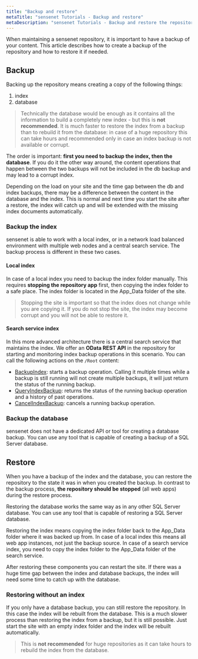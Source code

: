 ```yaml
---
title: "Backup and restore"
metaTitle: "sensenet Tutorials - Backup and restore"
metaDescription: "sensenet Tutorials - Backup and restore the repository"
---
```


When maintaining a sensenet repository, it is important to have a backup of your content. This article describes how to create a backup of the repository and how to restore it if needed.

## Backup
Backing up the repository means creating a copy of the following things:

1. index
2. database

> Technically the database would be enough as it contains all the information to build a completely new index - but this is **not recommended**. It is much faster to restore the index from a backup than to rebuild it from the database: in case of a huge repository this can take hours and recommended only in case an index backup is not available or corrupt.

The order is important: **first you need to backup the index, then the database**. If you do it the other way around, the content operations that happen between the two backups will not be included in the db backup and may lead to a corrupt index.

Depending on the load on your site and the time gap between the db and index backups, there may be a difference between the content in the database and the index. This is normal and next time you start the site after a restore, the index will catch up and will be extended with the missing index documents automatically.

### Backup the index
sensenet is able to work with a local index, or in a network load balanced environment with multiple web nodes and a central search service. The backup process is different in these two cases.

#### Local index
In case of a local index you need to backup the index folder manually. This requires **stopping the repository app** first, then copying the index folder to a safe place. The index folder is located in the App_Data folder of the site.

> Stopping the site is important so that the index does not change while you are copying it. If you do not stop the site, the index may become corrupt and you will not be able to restore it.

#### Search service index
In this more advanced architecture there is a central search service that maintains the index. We offer an **OData REST API** in the repository for starting and monitoring index backup operations in this scenario. You can call the following actions on the `/Root` content:

- [BackupIndex](/restapi/backupindex): starts a backup operation. Calling it multiple times while a backup is still running will not create multiple backups, it will just return the status of the running backup.
- [QueryIndexBackup](/restapi/queryindexbackup): returns the status of the running backup operation and a history of past operations.
- [CancelIndexBackup](/restapi/cancelindexbackup): cancels a running backup operation.

### Backup the database
sensenet does not have a dedicated API or tool for creating a database backup. You can use any tool that is capable of creating a backup of a SQL Server database.

## Restore
When you have a backup of the index and the database, you can restore the repository to the state it was in when you created the backup. In contrast to the backup process, **the repository should be stopped** (all web apps) during the restore process.

Restoring the database works the same way as in any other SQL Server database. You can use any tool that is capable of restoring a SQL Server database.

Restoring the index means copying the index folder back to the App_Data folder where it was backed up from. In case of a local index this means all web app instances, not just the backup source. In case of a search service index, you need to copy the index folder to the App_Data folder of the search service.

After restoring these components you can restart the site. If there was a huge time gap between the index and database backups, the index will need some time to catch up with the database.

### Restoring without an index
If you only have a database backup, you can still restore the repository. In this case the index will be rebuilt from the database. This is a much slower process than restoring the index from a backup, but it is still possible. Just start the site with an empty index folder and the index will be rebuilt automatically.

> This is **not recommended** for huge repositories as it can take hours to rebuild the index from the database.
